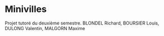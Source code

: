 # Minivilles
Projet tutoré du deuxième semestre. BLONDEL Richard, BOURSIER Louis, DULONG Valentin, MALGORN Maxime
